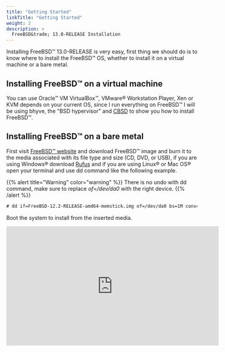 ```yaml
---
title: "Getting Started"
linkTitle: "Getting Started"
weight: 2
description: >
  FreeBSD&trade; 13.0-RELEASE Installation
---
```

<!--
{{% pageinfo %}}
This is a placeholder page that shows you how to use this template site.
{{% /pageinfo %}}
-->

Installing FreeBSD&trade; 13.0-RELEASE is very easy, first thing we should do is to know where to install
the FreeBSD&trade; OS, whether to install it on a virtual machine or a bare metal.

## Installing FreeBSD&trade; on a virtual machine

You can use Oracle&trade; VM VirtualBox&trade;, VMware&reg; Workstation Player, Xen or KVM depends on your current OS, since I run everything on FreeBSD&trade; I will be using bhyve, the "BSD hypervisor" and [CBSD](https://cbsd.io) to show you how to install FreeBSD&trade;.

## Installing FreeBSD&trade; on a bare metal

First visit [FreeBSD&trade; website](https://www.freebsd.org/where/) and download FreeBSD&trade; image and burn it to the media associated with its file type and size (CD, DVD, or USB), if you are using Windows&reg; download [Rufus](https://rufus.ie) and if you are using Linux&reg; or Mac OS&reg; open your terminal and use dd command like the following example.

{{% alert title="Warning" color="warning" %}}
There is no undo with dd command, make sure to replace *of=/dev/da0* with the right device.
{{% /alert %}}

```html
# dd if=FreeBSD-12.2-RELEASE-amd64-memstick.img of=/dev/da0 bs=1M conv=fdatasync status=progress
```

Boot the system to install from the inserted media.

<iframe width="560" height="315" src="https://www.youtube.com/embed/NcJWygUjlcI" frameborder="0" allow="accelerometer; autoplay; clipboard-write; encrypted-media; gyroscope; picture-in-picture" allowfullscreen></iframe>

